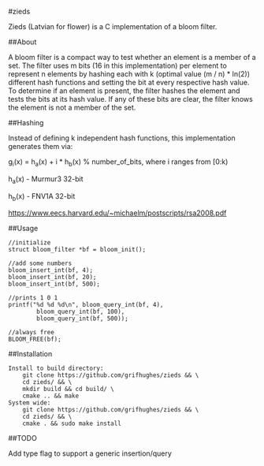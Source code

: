 #zieds

Zieds (Latvian for flower) is a C implementation of a bloom filter.

##About

A bloom filter is a compact way to test whether an element is a member of a 
set. The filter uses m bits (16 in this implementation) per element to 
represent n elements by hashing each with k (optimal value (m / n) * ln(2)) 
different hash functions and setting the bit at every respective hash value. 
To determine if an element is present, the filter hashes the element and 
tests the bits at its hash value. If any of these bits are clear, the filter 
knows the element is not a member of the set.

##Hashing

Instead of defining k independent hash functions, this implementation 
generates them via:

g<sub>i</sub>(x) = h<sub>a</sub>(x) + i * h<sub>b</sub>(x) % number_of_bits, where i ranges from [0:k)

h<sub>a</sub>(x) - Murmur3 32-bit

h<sub>b</sub>(x) - FNV1A 32-bit

https://www.eecs.harvard.edu/~michaelm/postscripts/rsa2008.pdf

##Usage
```
//initialize
struct bloom_filter *bf = bloom_init();

//add some numbers
bloom_insert_int(bf, 4);
bloom_insert_int(bf, 20);
bloom_insert_int(bf, 500);

//prints 1 0 1
printf("%d %d %d\n", bloom_query_int(bf, 4), 
        bloom_query_int(bf, 100),
        bloom_query_int(bf, 500)); 

//always free
BLOOM_FREE(bf);
```

##Installation
```
Install to build directory:
	git clone https://github.com/grifhughes/zieds && \
	cd zieds/ && \
	mkdir build && cd build/ \
	cmake .. && make
System wide:
	git clone https://github.com/grifhughes/zieds && \
	cd zieds/ && \
	cmake . && sudo make install
```

##TODO

Add type flag to support a generic insertion/query
